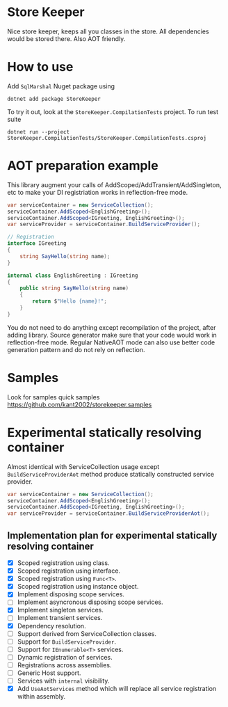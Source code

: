 Store Keeper
============

Nice store keeper, keeps all you classes in the store. All dependencies would be stored there. Also AOT friendly.

# How to use

Add `SqlMarshal` Nuget package using

```
dotnet add package StoreKeeper
```

To try it out, look at the `StoreKeeper.CompilationTests` project.
To run test suite

    dotnet run --project StoreKeeper.CompilationTests/StoreKeeper.CompilationTests.csproj 

# AOT preparation example

This library augment your calls of AddScoped/AddTransient/AddSingleton, etc to make your DI registriation works in reflection-free mode.

```csharp
var serviceContainer = new ServiceCollection();
serviceContainer.AddScoped<EnglishGreeting>();
serviceContainer.AddScoped<IGreeting, EnglishGreeting>();
var serviceProvider = serviceContainer.BuildServiceProvider();

// Registration
interface IGreeting
{
    string SayHello(string name);
}

internal class EnglishGreeting : IGreeting
{
    public string SayHello(string name)
    {
        return $"Hello {name}!";
    }
}
```

You do not need to do anything except recompilation of the project, after adding library.
Source generator make sure that your code would work in reflection-free mode. 
Regular NativeAOT mode can also use better code generation pattern and do not rely on reflection.

# Samples

Look for samples quick samples https://github.com/kant2002/storekeeper.samples 

# Experimental statically resolving container

Almost identical with ServiceCollection usage except `BuildServiceProviderAot` method produce statically constructed service provider.

```csharp
var serviceContainer = new ServiceCollection();
serviceContainer.AddScoped<EnglishGreeting>();
serviceContainer.AddScoped<IGreeting, EnglishGreeting>();
var serviceProvider = serviceContainer.BuildServiceProviderAot();
```

## Implementation plan for experimental statically resolving container

- [x] Scoped registration using class.
- [x] Scoped registration using interface.
- [x] Scoped registration using `Func<T>`.
- [x] Scoped registration using instance object.
- [x] Implement disposing scope services.
- [ ] Implement asyncronous disposing scope services.
- [x] Implement singleton services.
- [ ] Implement transient services.
- [x] Dependency resolution.
- [ ] Support derived from ServiceCollection classes.
- [ ] Support for `BuildServiceProvider`.
- [ ] Support for `IEnumerable<T>` services.
- [ ] Dynamic registration of services.
- [ ] Registrations across assemblies.
- [ ] Generic Host support.
- [ ] Services with `internal` visibility.
- [x] Add `UseAotServices` method which will replace all service registration within assembly.
